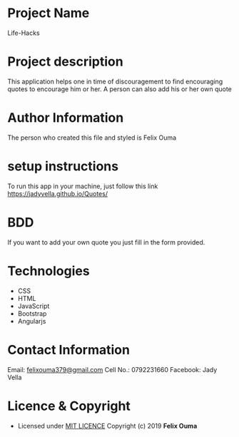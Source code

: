 # Project Name
Life-Hacks

# Project description
This application helps one in time of discouragement to find encouraging quotes to encourage him or her. A person can also add his or her own quote

# Author Information
The person who created this file and styled is Felix Ouma

# setup instructions
To run this app in your machine, just follow this link https://jadyvella.github.io/Quotes/

# BDD
If you want to add your own quote you just fill in the form provided.

# Technologies
* CSS
* HTML
* JavaScript
* Bootstrap
* Angularjs

# Contact Information
Email: felixouma379@gmail.com
Cell No.: 0792231660
Facebook: Jady Vella

# Licence & Copyright
- Licensed under [MIT LICENCE](LICENCE)
Copyright (c) 2019 **Felix Ouma**
